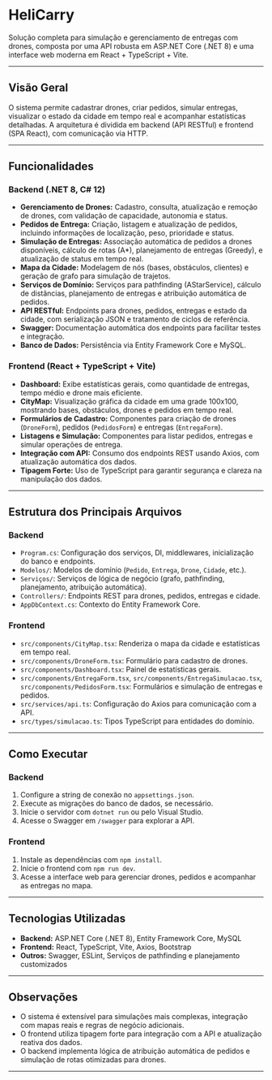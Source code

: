 ﻿# HeliCarry

Solução completa para simulação e gerenciamento de entregas com drones, composta por uma API robusta em ASP.NET Core (.NET 8) e uma interface web moderna em React + TypeScript + Vite.

---

## Visão Geral

O sistema permite cadastrar drones, criar pedidos, simular entregas, visualizar o estado da cidade em tempo real e acompanhar estatísticas detalhadas. A arquitetura é dividida em backend (API RESTful) e frontend (SPA React), com comunicação via HTTP.

---

## Funcionalidades

### Backend (.NET 8, C# 12)

- **Gerenciamento de Drones:** Cadastro, consulta, atualização e remoção de drones, com validação de capacidade, autonomia e status.
- **Pedidos de Entrega:** Criação, listagem e atualização de pedidos, incluindo informações de localização, peso, prioridade e status.
- **Simulação de Entregas:** Associação automática de pedidos a drones disponíveis, cálculo de rotas (A*), planejamento de entregas (Greedy), e atualização de status em tempo real.
- **Mapa da Cidade:** Modelagem de nós (bases, obstáculos, clientes) e geração de grafo para simulação de trajetos.
- **Serviços de Domínio:** Serviços para pathfinding (AStarService), cálculo de distâncias, planejamento de entregas e atribuição automática de pedidos.
- **API RESTful:** Endpoints para drones, pedidos, entregas e estado da cidade, com serialização JSON e tratamento de ciclos de referência.
- **Swagger:** Documentação automática dos endpoints para facilitar testes e integração.
- **Banco de Dados:** Persistência via Entity Framework Core e MySQL.

### Frontend (React + TypeScript + Vite)

- **Dashboard:** Exibe estatísticas gerais, como quantidade de entregas, tempo médio e drone mais eficiente.
- **CityMap:** Visualização gráfica da cidade em uma grade 100x100, mostrando bases, obstáculos, drones e pedidos em tempo real.
- **Formulários de Cadastro:** Componentes para criação de drones (`DroneForm`), pedidos (`PedidosForm`) e entregas (`EntregaForm`).
- **Listagens e Simulação:** Componentes para listar pedidos, entregas e simular operações de entrega.
- **Integração com API:** Consumo dos endpoints REST usando Axios, com atualização automática dos dados.
- **Tipagem Forte:** Uso de TypeScript para garantir segurança e clareza na manipulação dos dados.

---

## Estrutura dos Principais Arquivos

### Backend

- `Program.cs`: Configuração dos serviços, DI, middlewares, inicialização do banco e endpoints.
- `Modelos/`: Modelos de domínio (`Pedido`, `Entrega`, `Drone`, `Cidade`, etc.).
- `Serviços/`: Serviços de lógica de negócio (grafo, pathfinding, planejamento, atribuição automática).
- `Controllers/`: Endpoints REST para drones, pedidos, entregas e cidade.
- `AppDbContext.cs`: Contexto do Entity Framework Core.

### Frontend

- `src/components/CityMap.tsx`: Renderiza o mapa da cidade e estatísticas em tempo real.
- `src/components/DroneForm.tsx`: Formulário para cadastro de drones.
- `src/components/Dashboard.tsx`: Painel de estatísticas gerais.
- `src/components/EntregaForm.tsx`, `src/components/EntregaSimulacao.tsx`, `src/components/PedidosForm.tsx`: Formulários e simulação de entregas e pedidos.
- `src/services/api.ts`: Configuração do Axios para comunicação com a API.
- `src/types/simulacao.ts`: Tipos TypeScript para entidades do domínio.

---

## Como Executar

### Backend

1. Configure a string de conexão no `appsettings.json`.
2. Execute as migrações do banco de dados, se necessário.
3. Inicie o servidor com `dotnet run` ou pelo Visual Studio.
4. Acesse o Swagger em `/swagger` para explorar a API.

### Frontend

1. Instale as dependências com `npm install`.
2. Inicie o frontend com `npm run dev`.
3. Acesse a interface web para gerenciar drones, pedidos e acompanhar as entregas no mapa.

---

## Tecnologias Utilizadas

- **Backend:** ASP.NET Core (.NET 8), Entity Framework Core, MySQL
- **Frontend:** React, TypeScript, Vite, Axios, Bootstrap
- **Outros:** Swagger, ESLint, Serviços de pathfinding e planejamento customizados

---

## Observações

- O sistema é extensível para simulações mais complexas, integração com mapas reais e regras de negócio adicionais.
- O frontend utiliza tipagem forte para integração com a API e atualização reativa dos dados.
- O backend implementa lógica de atribuição automática de pedidos e simulação de rotas otimizadas para drones.

---